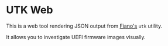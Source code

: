 # UTK Web

This is a web tool rendering JSON output from
[Fiano's](https://github.com/linuxboot/fiano) `utk` utility.

It allows you to investigate UEFI firmware images visually.
